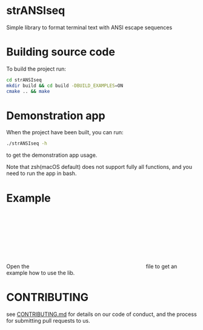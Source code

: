 # strANSIseq

Simple library to format terminal text with ANSI escape sequences

# Building source code

To build the project run:
```bash
cd strANSIseq
mkdir build && cd build -DBUILD_EXAMPLES=ON
cmake .. && make
```

# Demonstration app

When the project have been built, you can run:
```bash
./strANSIseq -h
```
to get the demonstration app usage.

Note that zsh(macOS default) does not support fully all functions, and you need to run the app in bash.

# Example
Open the ![main.cpp](cpp:src/main.cpp) file to get an example how to use the lib.

# CONTRIBUTING
see [CONTRIBUTING.md](CONTRIBUTING.md) for details on our code of conduct, and the process for submitting pull requests to us.